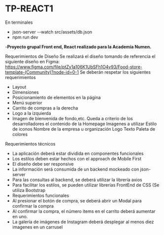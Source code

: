 # TP-REACT1
En terminales
- json-server --watch src/assets/db.json
- npm run dev
  
-**Proyecto grupal Front end, React realizado para la Academia Numen.**

Requerimientos de Diseño
Se realizará el diseño tomando de referencia el siguiente diseño en Figma: https://www.figma.com/file/ptZy1a106K1UbSFh1O4v93/Food-store-template-(Community)?node-id=0-1
Se deberán respetar los siguientes requerimientos
- Layout
- Dimensiones
- Posicionamiento de elementos en la página
- Menú superior
- Carrito de compras a la derecha
- Logo a la izquierda
- Imagen de bienvenida de fondo,etc.
Queda a criterio de los desarrolladores el contenido de la Homepage
Imagenes a utilizar
Estilo de iconos
Nombre de la empresa u organización
Logo
Texto
Paleta de colores

Requerimientos técnicos
- La aplicación deberá estar dividida en componentes funcionales
- Los estilos deben estar hechos con el approach de Mobile First
- El diseño debe ser responsive
- La información será consumida de un backend mockeado con json-server
- Para las consultas al backend, se deberá utilizar la librería axios
- Para facilitar los estilos, se pueden utilizar librerías FrontEnd de CSS (Se utiliza Bootstrap
- Requerimientos funcionales
- Al presionar el botón de compra, se deberá abrir un Modal para confirmar la compra
- Al confirmar la compra, el número items en el carrito deberá aumentar en uno.
- La galería de imágenes de Instagram deberá desplegar al menos diez imagenes en un carrusel
